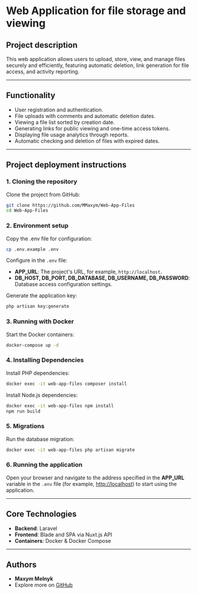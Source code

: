 
# Web Application for file storage and viewing

## Project description
This web application allows users to upload, store, view, and manage files securely and efficiently, featuring automatic deletion, link generation for file access, and activity reporting.

---

## Functionality 
- User registration and authentication.
- File uploads with comments and automatic deletion dates.
- Viewing a file list sorted by creation date.
- Generating links for public viewing and one-time access tokens.
- Displaying file usage analytics through reports.
- Automatic checking and deletion of files with expired dates. 

---

## Project deployment instructions

### 1. Cloning the repository
Clone the project from GitHub:
```bash
git clone https://github.com/MMaxym/Web-App-Files
cd Web-App-Files
```

### 2. Environment setup
Copy the .env file for configuration:
```bash
cp .env.example .env
```
Configure in the `.env` file:
- **APP_URL**: The project's URL, for example, `http://localhost`.
- **DB_HOST, DB_PORT, DB_DATABASE, DB_USERNAME, DB_PASSWORD**: Database access configuration settings.

Generate the application key:
```bash
php artisan key:generate
```

### 3. Running with Docker
Start the Docker containers:
```bash
docker-compose up -d
```

### 4. Installing Dependencies
Install PHP dependencies:
```bash
docker exec -it web-app-files composer install
```
Install Node.js dependencies:
```bash         
docker exec -it web-app-files npm install
npm run build
```

### 5. Migrations
Run the database migration:
```bash
docker exec -it web-app-files php artisan migrate
```

### 6. Running the application
Open your browser and navigate to the address specified in the **APP_URL** variable in the `.env` file (for example, [http://localhost](http://localhost)) to start using the application.

---

## Core Technologies
- **Backend**: Laravel
- **Frontend**: Blade and SPA via Nuxt.js API
- **Containers**: Docker & Docker Compose


---

## Authors
- **Maxym Melnyk**
- Explore more on [GitHub](https://github.com/MMaxym)
